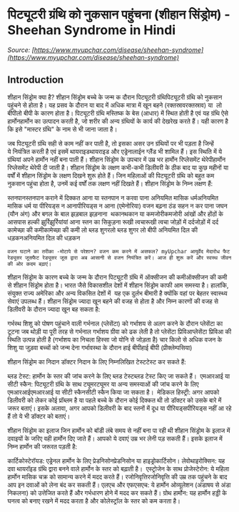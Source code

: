 # पिट्यूटरी ग्रंथि को नुकसान पहुंचना (शीहान सिंड्रोम) - Sheehan Syndrome in Hindi
_Source: [https://www.myupchar.com/disease/sheehan-syndrome](https://www.myupchar.com/disease/sheehan-syndrome)_

## Introduction
शीहान सिंड्रोम क्या है?
शीहान सिंड्रोम बच्चे के जन्म क दौरान पिट्यूटरी ग्रंथिपिट्यूटरी ग्रंथि को नुकसान पहुंचने से होता है। यह प्रसव के दौरान या बाद में अधिक मात्रा में खून बहने (रक्तस्रावरक्तस्राव) या  लो बीपीलो बीपी के कारण होता है। पिट्यूटरी ग्रंथि मस्तिष्क के बेस (आधार) में स्थित होती है एवं यह ग्रंथि ऐसे हार्मोनहार्मोन का उत्पादन करती है, जो शरीर की अन्य ग्रंथियों के कार्य की देखरेख करते हैं। यही कारण है कि इसे "मास्टर ग्रंथि" के नाम से भी जाना जाता है। 
जब पिट्यूटरी ग्रंथि सही से काम नहीं कर पाती है, तो इसका असर उन ग्रंथियों पर भी पड़ता है जिन्हें ये नियंत्रित करती है एवं इसमें थायराइडथायराइड और एड्रेनालाईन ग्लैंड भी शामिल हैं। इस स्थिति में ये ग्रंथियां अपने हार्मोन नहीं बना पाती हैं। शीहान सिंड्रोम के उपचार में उम्र भर हार्मोन रिप्लेसमेंट थेरेपीहार्मोन रिप्लेसमेंट थेरेपी दी जाती है।
शीहान सिंड्रोम के लक्षण
कभी-कभी डिलीवरी के ठीक बाद या कुछ महीनों या वर्षों में शीहान सिंड्रोम के लक्षण दिखने शुरू होते हैं। जिन महिलाओं की पिट्यूटरी ग्रंथि को बहुत कम नुकसान पहुंचा होता है, उनमें कई वर्षों तक लक्षण नहीं दिखते हैं। शीहान सिंड्रोम के निम्न लक्षण हैं: 

स्तनपानस्तनपान कराने में दिक्कत आना या स्तनपान न करवा पाना
अनियमित मासिक धर्मअनियमित मासिक धर्म या पीरियड्स न आनापीरियड्स न आना (एमेनोरिया)
वजन बढ़ना
ठंड सहन न कर पाना
जघन (यौन अंग) और बगल के बाल झड़बाल झड़नाना 
थकानथकान या कमजोरीकमजोरी
आंखों और होंठों के आसपास हल्की झुर्रिझुर्रियांयां आना
स्तन का सिकुड़ना
रूखी त्वचारूखी त्वचा
जोड़ों में दर्दजोड़ों में दर्द
कामेच्छा की कमीकामेच्छा की कमी
लो ब्लड शुगरलो ब्लड शुगर
लो बीपी
अनियमित दिल की धड़कनअनियमित दिल की धड़कन

	वजन घटाने का तरीका -मोटापे से परेशान? वजन कम करने में असफल? myUpchar आयुर्वेद मेदारोध फैट रेड्यूसर जूसफैट रेड्यूसर जूस द्वारा अब आसानी से वजन नियंत्रित करें। आज ही शुरू करें और स्वस्थ जीवन की ओर कदम बढ़ाएं।

शीहान सिंड्रोम के कारण
बच्चे के जन्म के दौरान पिट्यूटरी ग्रंथि में ऑक्सीजन की कमीऑक्सीजन की कमी से शीहान सिंड्रोम होता है। भारत जैसे विकासशील देशों में शीहान सिंड्रोम काफी आम समस्या है। हालांकि, संयुक्त राज्य अमेरिका और अन्य विकसित देशों में  यह एक दुर्लभ बीमारी है क्योंकि वहां पर बेहतर स्वास्थ्य सेवाएं उपलब्ध हैं। शीहान सिंड्रोम ज्यादा खून बहने की वजह से होता है और निम्न कारणों की वजह से डिलीवरी के दौरान ज्यादा खून बह सकता है:

गर्भस्थ शिशु को पोषण पहुंचाने वाली गर्भनाल (प्लेसेंटा) को गर्भाशय से अलग करने के दौरान प्लेसेंटा का टूटना
जब थोड़ी या पूरी तरह से गर्भनाल गर्भाशय ग्रीवा को ढक लेती है तो प्लेसेंटा प्रिविआप्लेसेंटा प्रिविआ की स्थिति उत्पन्न होती है (गर्भाशय का निचला हिस्सा जो योनि से जोड़ता है)
चार किलो से अधिक वजन के शिशु या जुड़वा बच्चों को जन्म देना
गर्भावस्था के दौरान हाई बीपीहाई बीपी (प्रीक्लेम्पसिया)

शीहान सिंड्रोम का निदान
डॉक्टर निदान के लिए निम्नलिखित टेस्टटेस्ट कर सकते हैं:

ब्लड टेस्ट: हार्मोन के स्तर की जांच करने के लिए ब्लड टेस्टब्लड टेस्ट किए जा सकते हैं। 
एमआरआई या सीटी स्कैन: पिट्यूटरी ग्रंथि के साथ ट्यूमरट्यूमर या अन्य समस्याओं की जांच करने के लिए एमआरआईएमआरआई या सीटी स्कैनसीटी स्कैन किया जा सकता है। 
मेडिकल हिस्ट्री: अगर आपको डिलीवरी को लेकर कोई प्रॉब्लम है या पहले बच्चे के दौरान कोई दिक्कत थी तो डॉक्टर को उसके बारे में जरूर बताएं। इसके अलावा, अगर आपको डिलीवरी के बाद स्तनों में दूध या पीरियड्सपीरियड्स नहीं आ रहे हैं तो ये भी डॉक्टर को बताएं।

शीहान सिंड्रोम का इलाज
जिन हार्मोन को बॉडी लंबे समय से नहीं बना पा रही थी शीहान सिंड्रोम के इलाज में दवाइयों के जरिए वही हार्मोन दिए जाते हैं। आपको ये दवाएं उम्र भर लेनी पड़ सकती हैं। इसके इलाज में निम्न हार्मोन की जरूरत पड़ती है:

कार्टिकोस्टेरॉयड: एड्रेनल हार्मोन के लिए प्रेडनिसोनप्रेडनिसोन या हाइड्रोकार्टिसोन।
लेवोथाइरोक्सिन: यह दवा थायरॉइड ग्रंथि द्वारा बनने वाले हार्मोन के स्तर को बढ़ाती है। 
एस्ट्रोजेन के साथ प्रोजेस्टेरोन: ये महिला हार्मोन मासिक चक्र को सामान्य करने में मदद करते हैं। रजोनिवृत्तिरजोनिवृत्ति की उम्र तक पहुंचने के बाद आप इन दवाओं को लेना बंद कर सकती हैं।
एलएच और एफएसएच: ये हार्मोन ओव्यूलेशन (अंडाषय से अंडा निकलना) को उत्तेजित करते हैं और गर्भधारण होने में मदद कर सकते हैं।
ग्रोथ हार्मोन: यह हार्मोन हड्डी के घनत्व को बनाए रखने में मदद करता है और कोलेस्ट्रॉल के स्तर को कम करता है।

